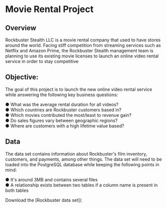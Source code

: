 # Movie Rental Project

## Overview
Rockbuster Stealth LLC is a movie rental company that used to have stores around the world. Facing 
stiff competition from streaming services such as Netflix and Amazon Prime, the Rockbuster Stealth 
management team is planning to use its existing movie licenses to launch an online video rental 
service in order to stay competitive


## Objective:
The goal of this project is to launch the new online video rental service while answering the following key business questions:

● What was the average rental duration for all videos?  
● Which countries are Rockbuster customers based in?  
● Which movies contributed the most/least to revenue gain?   
● Do sales figures vary between geographic regions?   
● Where are customers with a high lifetime value based?

## Data
The data set contains information about Rockbuster's film inventory, customers, and payments, among other things. The data set will need to be loaded into the PostgreSQL database while keeping the following points in mind:

● It's around 3MB and contains several files  
● A relationship exists between two tables if a column name is present in both tables

Download the [Rockbuster data set](
